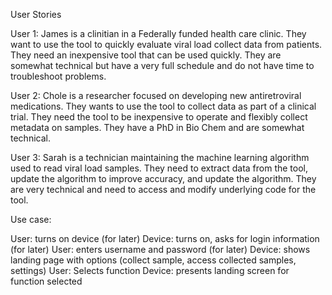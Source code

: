 User Stories

User 1: James is a clinitian in a Federally funded health care clinic. They want to use the tool to quickly evaluate
viral load collect data from patients. They need an inexpensive tool that can be used quickly. They are somewhat
technical but have a very full schedule and do not have time to troubleshoot problems.

User 2: Chole is a researcher focused on developing new antiretroviral medications. They wants to use the tool to
collect data as part of a clinical trial. They need the tool to be inexpensive to operate and flexibly collect
metadata on samples. They have a PhD in Bio Chem and are somewhat technical.

User 3: Sarah is a technician maintaining the machine learning algorithm used to read viral load samples. They need
to extract data from the tool, update the algorithm to improve accuracy, and update the algorithm. They are very
technical and need to access and modify underlying code for the tool.


Use case:

User: turns on device (for later)
Device: turns on, asks for login information (for later)
User: enters username and password (for later)
Device: shows landing page with options (collect sample, access collected samples, settings)
User: Selects function
Device: presents landing screen for function selected
